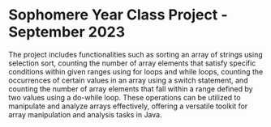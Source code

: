 # Sophomere Year Class Project - September 2023
The project includes functionalities such as sorting an array of strings using selection sort, counting the number of array elements that satisfy specific conditions within given ranges using for loops and while loops, counting the occurrences of certain values in an array using a switch statement, and counting the number of array elements that fall within a range defined by two values using a do-while loop. These operations can be utilized to manipulate and analyze arrays effectively, offering a versatile toolkit for array manipulation and analysis tasks in Java.
